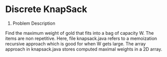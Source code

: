# Discrete KnapSack

1. Problem Description 

Find the maximum weight of gold that fits into a bag of capacity W. The items are non repetitive. 
Here, file knapsack.java refers to a memoization recursive approach which is good for when W gets large. The array approach in knapsack.java stores computed maximal weights in a 2D array. 

